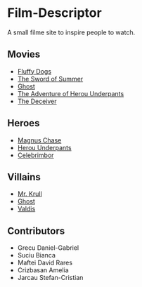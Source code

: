 # Film-Descriptor

A small filme site to inspire people to watch.

## Movies

- [Fluffy Dogs](movies/fluffy_dogs.md)
- [The Sword of Summer](movies/the_sword_of_summer.md)
- [Ghost](movies/ghost.md)
- [The Adventure of Herou Underpants](movies/the_adventures_of_herou_underpants.md)
- [The Deceiver](movies/the_deceiver.md)

## Heroes

- [Magnus Chase](heroes/magnus_chase.md)
- [Herou Underpants](heroes/herou-underpants.md)
- [Celebrimbor](heroes/celebrimbor.md)

## Villains

- [Mr. Krull](villains/mr_krull.md)
- [Ghost](villains/ghost.md)
- [Valdis](villains/valdis.md)

## Contributors

- Grecu Daniel-Gabriel
- Suciu Bianca
- Maftei David Rares
- Crizbasan Amelia
- Jarcau Stefan-Cristian
